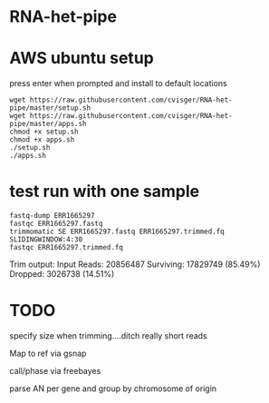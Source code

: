 # RNA-het-pipe

# AWS ubuntu setup

press enter when prompted and install to default locations
```
wget https://raw.githubusercontent.com/cvisger/RNA-het-pipe/master/setup.sh
wget https://raw.githubusercontent.com/cvisger/RNA-het-pipe/master/apps.sh
chmod +x setup.sh
chmod +x apps.sh
./setup.sh
./apps.sh
```

# test run with one sample

```
fastq-dump ERR1665297
fastqc ERR1665297.fastq
trimmomatic SE ERR1665297.fastq ERR1665297.trimmed.fq SLIDINGWINDOW:4:30
fastqc ERR1665297.trimmed.fq
```
Trim output: Input Reads: 20856487 Surviving: 17829749 (85.49%) Dropped: 3026738 (14.51%)

# TODO
specify size when trimming....ditch really short reads

Map to ref via gsnap

call/phase via freebayes

parse AN per gene and group by chromosome of origin
